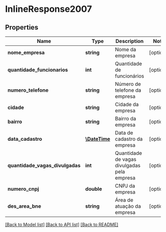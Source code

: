 # InlineResponse2007

## Properties
Name | Type | Description | Notes
------------ | ------------- | ------------- | -------------
**nome_empresa** | **string** | Nome da empresa | [optional] 
**quantidade_funcionarios** | **int** | Quantidade de funcionários | [optional] 
**numero_telefone** | **string** | Número de telefone da empresa | [optional] 
**cidade** | **string** | Cidade da empresa | [optional] 
**bairro** | **string** | Bairro da empresa | [optional] 
**data_cadastro** | [**\DateTime**](\DateTime.md) | Data de cadastro da empresa | [optional] 
**quantidade_vagas_divulgadas** | **int** | Quantidade de vagas divulgadas pela empresa | [optional] 
**numero_cnpj** | **double** | CNPJ da empresa | [optional] 
**des_area_bne** | **string** | Área de atuação da empresa | [optional] 

[[Back to Model list]](../README.md#documentation-for-models) [[Back to API list]](../README.md#documentation-for-api-endpoints) [[Back to README]](../README.md)


